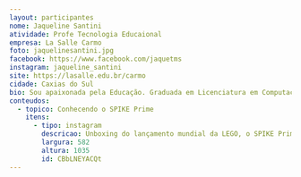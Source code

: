 ```yaml
---
layout: participantes
nome: Jaqueline Santini
atividade: Profe Tecnologia Educaional
empresa: La Salle Carmo
foto: jaquelinesantini.jpg
facebook: https://www.facebook.com/jaquetms
instagram: jaqueline_santini
site: https://lasalle.edu.br/carmo
cidade: Caxias do Sul
bio: Sou apaixonada pela Educação. Graduada em Licenciatura em Computação (UCS-Caxias do Sul RS) e com Especialização em Alfabetização e Multiletramentos (UCS), meu amor maior é estar envolvida com o desenvolvimento de capacidades e habilidades que tornarão meus alunos cidadãos preparados para enfrentar o mundo lá fora. Tecnologias Educacionais, robótica são o meu mundo, é o que me move para aprender cada vez mais e não desistir nunca de desafios que me fazem ultrapassar o que aprendi até então. Construo, desconstruo, recrio, me reinvento  e assim sei que posso levar o melhor de mim para aqueles que um dia poderão se inspirar num projeto vivenciado em aula, para construir seu futuro e seguir adiante na caminhada do aprendizado e crescimento.
conteudos:
  - topico: Conhecendo o SPIKE Prime
    itens: 
      - tipo: instagram
        descricao: Unboxing do lançamento mundial da LEGO, o SPIKE Prime!!
        largura: 582
        altura: 1035
        id: CBbLNEYACQt
---
```

